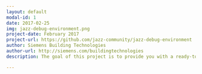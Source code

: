 ```yaml
---
layout: default
modal-id: 1
date: 2017-02-25
img: jazz-debug-environment.png
project-date: February 2017
project-url: https://github.com/jazz-community/jazz-debug-environment
author: Siemens Building Technologies
author-url: http://siemens.com/buildingtechnologies
description: The goal of this project is to provide you with a ready-to-go environment for extending your jazz applications.

---
```

